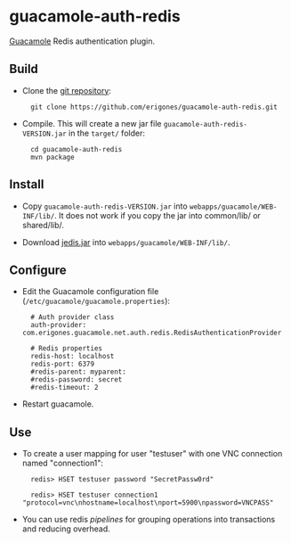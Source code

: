 guacamole-auth-redis
====================

[Guacamole](http://guac-dev.org/) Redis authentication plugin.


Build
-----

- Clone the [git repository](https://github.com/erigones/guacamole-auth-redis.git):

		git clone https://github.com/erigones/guacamole-auth-redis.git

- Compile. This will create a new jar file `guacamole-auth-redis-VERSION.jar` in the `target/` folder:

		cd guacamole-auth-redis
		mvn package

Install
-------

- Copy `guacamole-auth-redis-VERSION.jar` into `webapps/guacamole/WEB-INF/lib/`. It does not work if you copy the jar into common/lib/ or shared/lib/.

- Download [jedis.jar](https://github.com/xetorthio/jedis) into `webapps/guacamole/WEB-INF/lib/`.


Configure
---------

- Edit the Guacamole configuration file (`/etc/guacamole/guacamole.properties`):

		# Auth provider class
		auth-provider: com.erigones.guacamole.net.auth.redis.RedisAuthenticationProvider

		# Redis properties
		redis-host: localhost
		redis-port: 6379
		#redis-parent: myparent:
		#redis-password: secret
		#redis-timeout: 2

- Restart guacamole.


Use
---

- To create a user mapping for user "testuser" with one VNC connection named "connection1":

		redis> HSET testuser password "SecretPassw0rd"

		redis> HSET testuser connection1 "protocol=vnc\nhostname=localhost\nport=5900\npassword=VNCPASS"

- You can use redis *pipelines* for grouping operations into transactions and reducing overhead.
